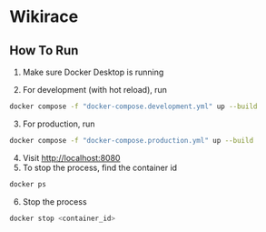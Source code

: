 # Wikirace

## How To Run

1. Make sure Docker Desktop is running

2. For development (with hot reload), run

```bash
docker compose -f "docker-compose.development.yml" up --build
```

3. For production, run

```bash
docker compose -f "docker-compose.production.yml" up --build
```

4. Visit [http://localhost:8080](http://localhost:8080)
5. To stop the process, find the container id

```bash
docker ps
```

6. Stop the process

```bash
docker stop <container_id>
```

